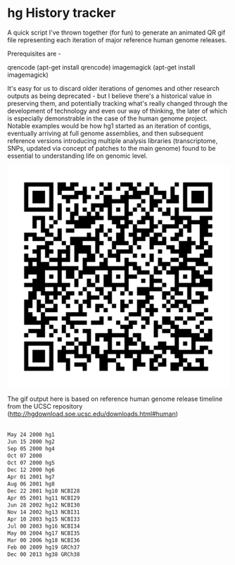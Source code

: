 # hg History tracker

A quick script I've thrown together (for fun) to generate an animated QR gif file representing each iteration of major reference human genome releases.

Prerequisites are -

qrencode (apt-get install qrencode)
imagemagick (apt-get install imagemagick)

It's easy for us to discard older iterations of genomes and other research outputs as being deprecated - but I believe there's a historical value in preserving them, and potentially tracking what's really changed through the development of technology and even our way of thinking, the later of which is especially demonstrable in the case of the human genome project. Notable examples would be how hg1 started as an iteration of contigs, eventually arriving at full genome assemblies, and then subsequent reference versions introducing multiple analysis libraries (transcriptome, SNPs, updated via concept of patches to the main genome) found to be essential to understanding life on genomic level.

![The human genome releases compilation gif](hg_history_v1.gif)

The gif output here is based on reference human genome release timeline from the UCSC repository (http://hgdownload.soe.ucsc.edu/downloads.html#human)

~~~

May 24 2000 hg1
Jun 15 2000 hg2
Sep 05 2000 hg4
Oct 07 2000
Oct 07 2000 hg5
Dec 12 2000 hg6
Apr 01 2001 hg7
Aug 06 2001 hg8
Dec 22 2001 hg10 NCBI28
Apr 05 2001 hg11 NCBI29
Jun 28 2002 hg12 NCBI30
Nov 14 2002 hg13 NCBI31
Apr 10 2003 hg15 NCBI33
Jul 00 2003 hg16 NCBI34
May 00 2004 hg17 NCBI35
Mar 00 2006 hg18 NCBI36
Feb 00 2009 hg19 GRCh37
Dec 00 2013 hg38 GRCh38 

~~~

